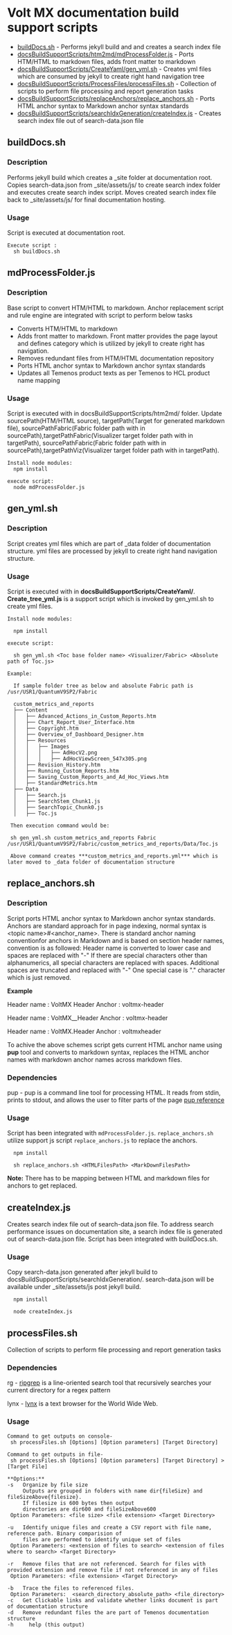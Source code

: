 # Volt MX documentation build support scripts

   * [buildDocs.sh](#builddocssh) - Performs jekyll build and and creates a search index file
   * [docsBuildSupportScripts/htm2md/mdProcessFolder.js](#mdprocessfolderjs) - Ports HTM/HTML to markdown files, adds front matter to markdown
   * [docsBuildSupportScripts/CreateYaml/gen_yml.sh](#gen_ymlsh) - Creates yml files which are consumed by jekyll to create right hand navigation tree
   * [docsBuildSupportScripts/ProcessFiles/processFiles.sh](#processfilessh) - Collection of scripts to perform file processing and report generation tasks
   * [docsBuildSupportScripts/replaceAnchors/replace_anchors.sh](#replace_anchorssh) - Ports HTML anchor syntax to Markdown anchor syntax standards
   * [docsBuildSupportScripts/searchIdxGeneration/createIndex.js](#createindexjs) - Creates search index file out of search-data.json file 
   

## buildDocs.sh

   ### Description

   Performs jekyll build which creates a _site folder at documentation root. Copies search-data.json from _site/assets/js/ to create search index folder
   and executes create search index script. Moves created search index file back to _site/assets/js/ for final documentation hosting.
  
   ### Usage

   Script is executed at documentation root.

   ```
   Execute script :
     sh buildDocs.sh
   ```

## mdProcessFolder.js


   ### Description
   Base script to convert HTM/HTML to markdown. Anchor replacement script and rule engine are integrated with script to perform below tasks

   * Converts HTM/HTML to markdown
   * Adds front matter to markdown. Front matter provides the page layout and defines category which is utilized by jekyll to create right has navigation.
   * Removes redundant files from HTM/HTML documentation repository
   * Ports HTML anchor syntax to Markdown anchor syntax standards
   * Updates all Temenos product texts as per Temenos to HCL product name mapping

   ### Usage

   Script is executed with in docsBuildSupportScripts/htm2md/ folder. Update sourcePath(HTM/HTML source), targetPath(Target for generated markdown file),
   sourcePathFabric(Fabric folder path with in sourcePath),targetPathFabric(Visualizer target folder path with in targetPath), sourcePathFabric(Fabric 
   folder path with in sourcePath),targetPathViz(Visualizer target folder path with in targetPath).

   ```
   Install node modules:
     npm install

   execute script:
     node mdProcessFolder.js

   ```

## gen_yml.sh

   ### Description

   Script creates yml files which are part of _data folder of documentation structure. yml files are processed by jekyll to create
   right hand navigation structure.
   
   ### Usage

   Script is executed with in **docsBuildSupportScripts/CreateYaml/**. **Create_tree_yml.js** is a support script which is invoked by gen_yml.sh to 
   create yml files.

   ```
   Install node modules:
    
     npm install

   execute script:

     sh gen_yml.sh <Toc base folder name> <Visualizer/Fabric> <Absolute path of Toc.js>
   
   Example:
    
     If sample folder tree as below and absolute Fabric path is /usr/USR1/QuantumV9SP2/Fabric
 
     custom_metrics_and_reports
     ├── Content
     │   ├── Advanced_Actions_in_Custom_Reports.htm
     │   ├── Chart_Report_User_Interface.htm
     │   ├── Copyright.htm
     │   ├── Overview_of_Dashboard_Designer.htm
     │   ├── Resources
     │   │   ├── Images
     │   │   │   ├── AdHocV2.png
     │   │   │   ├── AdHocViewScreen_547x305.png
     │   ├── Revision_History.htm
     │   ├── Running_Custom_Reports.htm
     │   ├── Saving_Custom_Reports_and_Ad_Hoc_Views.htm
     │   ├── StandardMetrics.htm
     ├── Data
     │   ├── Search.js
     │   ├── SearchStem_Chunk1.js
     │   ├── SearchTopic_Chunk0.js
     │   ├── Toc.js

    Then execution command would be:

    sh gen_yml.sh custom_metrics_and_reports Fabric /usr/USR1/QuantumV9SP2/Fabric/custom_metrics_and_reports/Data/Toc.js

    Above command creates ***custom_metrics_and_reports.yml*** which is later moved to _data folder of documentation structure
   ```

## replace_anchors.sh

   ### Description

   Script ports HTML anchor syntax to Markdown anchor syntax standards. Anchors are standard approach for in page indexing, normal
   syntax is \<topic name\>#\<anchor_name\>. There is standard anchor naming conventionfor anchors in Markdown and is based on section
   header names, convention is as followed:
   Header name is converted to lower case and spaces are replaced with "-"
   If there are special characters other than alphanumerics, all special characters are replaced with spaces. Additional spaces are
   truncated and replaced with "-"
   One special case is "." character which is just removed.


   **Example**

   Header name : VoltMX Header
   Anchor      : voltmx-header   


   Header name : VoltMX__Header
   Anchor      : voltmx-header
  
   Header name : VoltMX.Header
   Anchor      : voltmxheader
 

  To achive the above schemes script gets current HTML anchor name using **pup** tool and converts to markdown syntax, replaces
  the HTML anchor names with markdown anchor names across markdown files.


  ### Dependencies

  pup - pup is a command line tool for processing HTML. It reads from stdin, prints to stdout, and allows the user to filter parts of the page
  [pup reference](https://github.com/ericchiang/pup)

  ### Usage

  Script has been integrated with `mdProcessFolder.js`. `replace_anchors.sh` utilize support js script `replace_anchors.js` to replace the anchors.

  ```
    npm install

    sh replace_anchors.sh <HTMLFilesPath> <MarkDownFilesPath>

  ```

  **Note:** There has to be mapping between HTML and markdown files for anchors to get replaced.


## createIndex.js

   Creates search index file out of search-data.json file. To address search performance issues on documentation site, a search index file is generated 
   out of search-data.json file. Script has been integrated with buildDocs.sh.


   ### Usage

   Copy search-data.json generated after jekyll build to docsBuildSupportScripts/searchIdxGeneration/. search-data.json will be available under
   _site/assets/js post jekyll build. 

   ```
     npm install
 
     node createIndex.js

   ```

## processFiles.sh 

   Collection of scripts to perform file processing and report generation tasks

   ### Dependencies

   rg - [ripgrep](https://github.com/BurntSushi/ripgrep) is a line-oriented search tool that recursively searches your current directory for a regex pattern

   lynx - [lynx](https://lynx.browser.org/) is a text browser for the World Wide Web.

   ### Usage
   
   ```
   Command to get outputs on console-
    sh processFiles.sh [Options] [Option parameters] [Target Directory]
   
   Command to get outputs in file-
    sh processFiles.sh [Options] [Option parameters] [Target Directory] > [Target File]

   **Options:**
   -s   Organize by file size
        Outputs are grouped in folders with name dir{fileSize} and  fileSizeAbove{filesize}.
        If filesize is 600 bytes then output
        directories are dir600 and fileSizeAbove600
    Option Parameters: <file size> <file extension> <Target Directory>

   -u   Identify unique files and create a CSV report with file name, reference path. Binary comparision of
        files are performed to identify unique set of files
    Option Parameters: <extension of files to search> <extension of files where to search> <Target Directory>

   -r   Remove files that are not referenced. Search for files with provided extension and remove file if not referenced in any of files
    Option Parameters: <file extension> <Target Directory>

   -b   Trace the files to referenced files.
    Option Parameters:  <search_directory_absolute_path> <file_directory>
   -c   Get Clickable links and validate whether links document is part of documentation structure
   -d   Remove redundant files the are part of Temenos documentation structure
   -h     help (this output)
   ```
